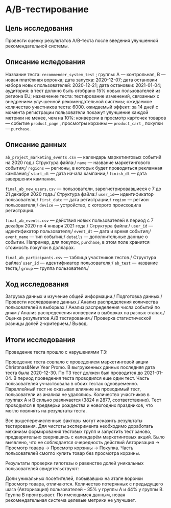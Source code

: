 # A/B-тестирование
## Цель исследования
Провести оценку результатов A/B-теста после введения улучшенной рекомендательной системы.

## Описание иследования
Название теста: `recommender_system_test` ;
группы: А — контрольная, B — новая платёжная воронка;
дата запуска: 2020-12-07;
дата остановки набора новых пользователей: 2020-12-21;
дата остановки: 2021-01-04;
аудитория: в тест должно быть отобрано 15% новых пользователей из региона EU;
назначение теста: тестирование изменений, связанных с внедрением улучшенной рекомендательной системы;
ожидаемое количество участников теста: 6000.
ожидаемый эффект: за 14 дней с момента регистрации пользователи покажут улучшение каждой метрики не менее, чем на 10%:
конверсии в просмотр карточек товаров — событие `product_page` ,
просмотры корзины — `product_cart` ,
покупки — `purchase`.
## Описание данных
`ab_project_marketing_events.csv` — календарь маркетинговых событий на 2020 год./
Структура файла:/
`name` — название маркетингового события;/
`regions` — регионы, в которых будет проводиться рекламная кампания;/
`start_dt` — дата начала кампании;/
`finish_dt` — дата завершения кампании.

`final_ab_new_users.csv` — пользователи, зарегистрировавшиеся с 7 до 21 декабря 2020 года./
Структура файла:/
`user_id`— идентификатор пользователя;/
`first_date` — дата регистрации;/
`region` — регион пользователя;/
`device` — устройство, с которого происходила регистрация.

`final_ab_events.csv` — действия новых пользователей в период с 7 декабря 2020 по 4 января 2021 года./
Структура файла:/
`user_id` — идентификатор пользователя;/
`event_dt` — дата и время события;/
`event_name` — тип события;/
`details` — дополнительные данные о событии. Например, для покупок, `purchase`, в этом поле хранится стоимость покупки в долларах.

`final_ab_participants.csv` — таблица участников тестов./
Структура файла:/
`user_id` — идентификатор пользователя;/
`ab_test` — название теста;/
`group` — группа пользователя./

## Ход исследования
Загрузка данных и изучение общей информации./
Подготовка данных./
Провести исследование данных./
Анализ распределения количества пользователей в выборках./
Анализ распределения числа событий по дням./
Анализ распределения конверсии в выборках на разных этапах./
Оценка результатов А/В тестирования./
Проверка статистической разницы долей z-критерием./
Вывод.
## Итоги исследования
Проведение теста прошло с нарушениями ТЗ:

Проведение теста совпало с проведением маркетинговой акции Christmas&New Year Promo. В выгруженных данных последняя дата теста была 2020-12-30. По ТЗ тест должен был проводится до 2021-01-04. В период проведения теста проводился еще один тест. Часть пользователей уччаствовала в обоих тестах одновременно. Параллейный тест не оказывал влияние на проводимый тест, пользователи из анализа не удалялись. Количество участников в группах А и В сильно различается (3824 и 2877, соответственно). Тест проводился в предверьи рождества и новогодних праздников, что могло повлиять на результаты теста.

Все вышеперечисленные факторы могут исказить результаты тестирования. Для чистоты эксперимента необходимо доработать механизм формирования тестовых групп и запустить тест заново, предварительно сверившись с календарём маркетинговых акций. Было выявлено, что не соблюдается очередность действий Авторизация -> Просмотр товара -> Просмотр корзины -> Покупка. Часть пользователей смогло купить товар без просмотра корзины.

Результаты проверки гипотезы о равенстве долей уникальных пользователей свидетельствуют:

Доли уникальных посетителей, побывавших на этапе воронки Просмотр товара, отличаются. Количество потерянных с предыдущего шага (Авторизация) пользователей - 35% у группы А и 44% у группы В. Группа В проигрывает. По имеющимся данным, новая рекомендательная система целевые метрики не улучшает.
